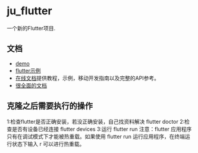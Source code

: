 # ju_flutter
一个新的Flutter项目.

## 文档
- [demo](https://flutter.dev/docs/get-started/codelab)
- [flutter示例](https://flutter.dev/docs/cookbook)
- [在线文档](https://flutter.dev/docs)提供教程，示例，移动开发指南以及完整的API参考。
- [很全面的文档](https://github.com/flutterchina/flutter-in-action/blob/master/docs/SUMMARY.md)

## 克隆之后需要执行的操作
1:检查flutter是否正确安装，若没正确安装，自己找资料解决
  flutter doctor
2:检查是否有设备已经连接
  flutter devices
3:运行
  flutter run
  注意：flutter 应用程序只有在调试模式下才能被热重载。如果使用 flutter run 运行应用程序，在终端运行状态下输入 r 可以进行热重载。